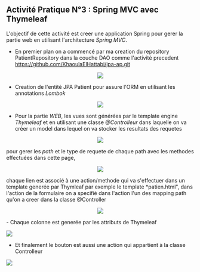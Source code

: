 ## Activité Pratique N°3 : Spring MVC avec Thymeleaf
L'objectif de cette activité est creer une application Spring pour gerer la partie web en utilisant l'architecture *Spring MVC*.
- En premier plan on a commencé par ma creation du repository PatientRepository dans la couche DAO comme l'activité precedent https://github.com/KhaoulaElHattabi/jpa-ap.git
<p align="center">
<img src="https://user-images.githubusercontent.com/92638641/234149015-1cf16645-3a26-49ef-a086-7130c5d5340c.png"/>
</p>

- Creation de l'entité JPA Patient pour assure l'ORM en utilisant les annotations *Lombok* 

<p align="center">
<img src="https://user-images.githubusercontent.com/92638641/234148746-2668e6f1-cb4f-452c-a9c3-2b28a276986a.png"/>
</p>

- Pour la partie *WEB*, les vues sont générées  par le template engine *Thymeleaf* et en utilisant une classe *@Controlleur* dans laquelle on va créer un model dans lequel on va stocker les resultats des requetes 
<p align="center">
<img src="https://user-images.githubusercontent.com/92638641/234299739-754b2269-2013-4c89-99c8-59abd7186ae3.png"/>
</p>

pour gerer les *path* et le type de requete de chaque path avec les methodes effectuées dans cette page,
<p align="center">
<img src="https://user-images.githubusercontent.com/92638641/234300233-5981eef9-af51-49cf-be80-72262dbdfdc4.png"/>
</p>

 chaque lien est associé à une action/methode qui va s'effectuer dans un template generée par Thymleaf par exemple le template *patien.html", dans l'action de la  formulaire on a specifié dans l'action l'un des mapping path qu'on a creer dans la classe @Controller 
 <p align="center">
<img src="https://user-images.githubusercontent.com/92638641/234301911-c8528ddf-0955-4fcf-9a0c-717cc220cd00.png"/></p>
- Chaque colonne est generée par les attributs de Thymeleaf
<p><img src="https://user-images.githubusercontent.com/92638641/234302034-32f79097-e6d5-4caa-8db1-39744969e37a.png"/></p>

- Et finalement le bouton est aussi une action qui appartient à la classe Controlleur
<p><img src="https://user-images.githubusercontent.com/92638641/234302239-4bd06536-69a5-47e6-9672-bd3a79d6d0d6.png"/></p>
</p>


